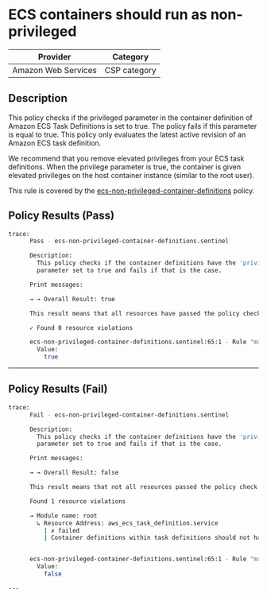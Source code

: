 # ECS containers should run as non-privileged

| Provider            | Category     |
|---------------------|--------------|
| Amazon Web Services | CSP category |

## Description

This policy checks if the privileged parameter in the container definition of Amazon ECS Task Definitions is set to true. The policy fails if this parameter is equal to true. This policy only evaluates the latest active revision of an Amazon ECS task definition.

We recommend that you remove elevated privileges from your ECS task definitions. When the privilege parameter is true, the container is given elevated privileges on the host container instance (similar to the root user).

This rule is covered by the [ecs-non-privileged-container-definitions](../../policies/ecs-non-privileged-container-definitions.sentinel) policy.

## Policy Results (Pass)
```bash
trace:
      Pass - ecs-non-privileged-container-definitions.sentinel

      Description:
        This policy checks if the container definitions have the 'privileged'
        parameter set to true and fails if that is the case.

      Print messages:

      → → Overall Result: true

      This result means that all resources have passed the policy check for the policy ecs-non-privileged-container-definitions.

      ✓ Found 0 resource violations

      ecs-non-privileged-container-definitions.sentinel:65:1 - Rule "main"
        Value:
          true
```

---

## Policy Results (Fail)
```bash
trace:
      Fail - ecs-non-privileged-container-definitions.sentinel

      Description:
        This policy checks if the container definitions have the 'privileged'
        parameter set to true and fails if that is the case.

      Print messages:

      → → Overall Result: false

      This result means that not all resources passed the policy check and the protected behavior is not allowed for the policy ecs-non-privileged-container-definitions.

      Found 1 resource violations

      → Module name: root
        ↳ Resource Address: aws_ecs_task_definition.service
          | ✗ failed
          | Container definitions within task definitions should not have the privileged parameter set to 'true'. Refer to https://docs.aws.amazon.com/securityhub/latest/userguide/ecs-policys.html#ecs-4 for more details.


      ecs-non-privileged-container-definitions.sentinel:65:1 - Rule "main"
        Value:
          false

---